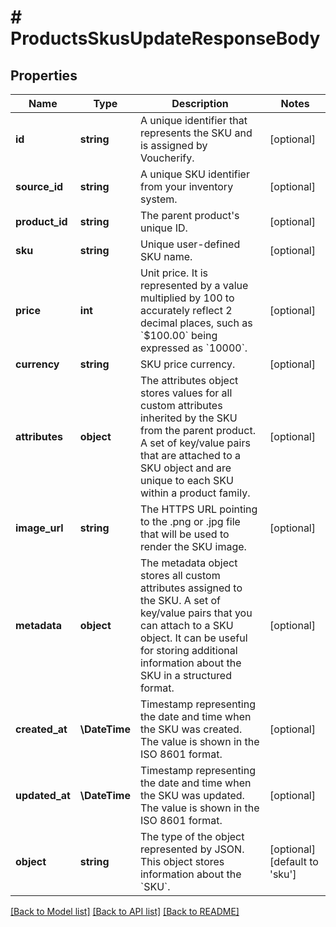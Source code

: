 # # ProductsSkusUpdateResponseBody

## Properties

Name | Type | Description | Notes
------------ | ------------- | ------------- | -------------
**id** | **string** | A unique identifier that represents the SKU and is assigned by Voucherify. | [optional]
**source_id** | **string** | A unique SKU identifier from your inventory system. | [optional]
**product_id** | **string** | The parent product&#39;s unique ID. | [optional]
**sku** | **string** | Unique user-defined SKU name. | [optional]
**price** | **int** | Unit price. It is represented by a value multiplied by 100 to accurately reflect 2 decimal places, such as &#x60;$100.00&#x60; being expressed as &#x60;10000&#x60;. | [optional]
**currency** | **string** | SKU price currency. | [optional]
**attributes** | **object** | The attributes object stores values for all custom attributes inherited by the SKU from the parent product. A set of key/value pairs that are attached to a SKU object and are unique to each SKU within a product family. | [optional]
**image_url** | **string** | The HTTPS URL pointing to the .png or .jpg file that will be used to render the SKU image. | [optional]
**metadata** | **object** | The metadata object stores all custom attributes assigned to the SKU. A set of key/value pairs that you can attach to a SKU object. It can be useful for storing additional information about the SKU in a structured format. | [optional]
**created_at** | **\DateTime** | Timestamp representing the date and time when the SKU was created. The value is shown in the ISO 8601 format. | [optional]
**updated_at** | **\DateTime** | Timestamp representing the date and time when the SKU was updated. The value is shown in the ISO 8601 format. | [optional]
**object** | **string** | The type of the object represented by JSON. This object stores information about the &#x60;SKU&#x60;. | [optional] [default to 'sku']

[[Back to Model list]](../../README.md#models) [[Back to API list]](../../README.md#endpoints) [[Back to README]](../../README.md)
